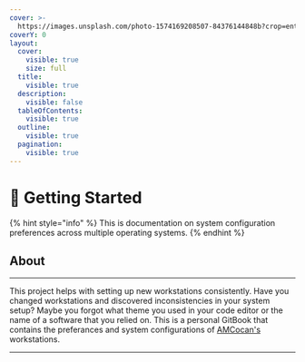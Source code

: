 ```yaml
---
cover: >-
  https://images.unsplash.com/photo-1574169208507-84376144848b?crop=entropy&cs=srgb&fm=jpg&ixid=M3wxOTcwMjR8MHwxfHNlYXJjaHwzfHxhYnN0cmFjdHxlbnwwfHx8fDE2OTIxMjYzNzZ8MA&ixlib=rb-4.0.3&q=85
coverY: 0
layout:
  cover:
    visible: true
    size: full
  title:
    visible: true
  description:
    visible: false
  tableOfContents:
    visible: true
  outline:
    visible: true
  pagination:
    visible: true
---
```


# 🔗 Getting Started

{% hint style="info" %}
This is documentation on system configuration preferences across multiple operating systems.
{% endhint %}

## About <a href="#sysconfig-about" id="sysconfig-about"></a>

***

This project helps with setting up new workstations consistently. Have you changed workstations and discovered inconsistencies in your system setup? Maybe you forgot what theme you used in your code editor or the name of a software that you relied on. This is a personal GitBook that contains the preferances and system configurations of [AMCocan's](https://github.com/amcocan) workstations.

***
